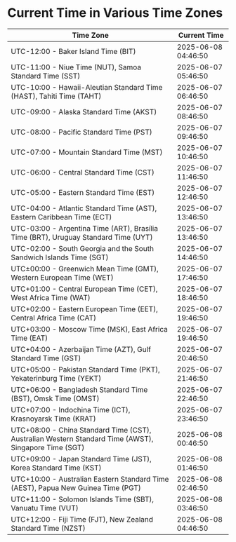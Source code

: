 # Current Time in Various Time Zones

| Time Zone | Current Time |
|-----------|--------------|
| UTC-12:00 - Baker Island Time (BIT) | 2025-06-08 04:46:50 |
| UTC-11:00 - Niue Time (NUT), Samoa Standard Time (SST) | 2025-06-07 05:46:50 |
| UTC-10:00 - Hawaii-Aleutian Standard Time (HAST), Tahiti Time (TAHT) | 2025-06-07 06:46:50 |
| UTC-09:00 - Alaska Standard Time (AKST) | 2025-06-07 08:46:50 |
| UTC-08:00 - Pacific Standard Time (PST) | 2025-06-07 09:46:50 |
| UTC-07:00 - Mountain Standard Time (MST) | 2025-06-07 10:46:50 |
| UTC-06:00 - Central Standard Time (CST) | 2025-06-07 11:46:50 |
| UTC-05:00 - Eastern Standard Time (EST) | 2025-06-07 12:46:50 |
| UTC-04:00 - Atlantic Standard Time (AST), Eastern Caribbean Time (ECT) | 2025-06-07 13:46:50 |
| UTC-03:00 - Argentina Time (ART), Brasília Time (BRT), Uruguay Standard Time (UYT) | 2025-06-07 13:46:50 |
| UTC-02:00 - South Georgia and the South Sandwich Islands Time (SGT) | 2025-06-07 14:46:50 |
| UTC±00:00 - Greenwich Mean Time (GMT), Western European Time (WET) | 2025-06-07 17:46:50 |
| UTC+01:00 - Central European Time (CET), West Africa Time (WAT) | 2025-06-07 18:46:50 |
| UTC+02:00 - Eastern European Time (EET), Central Africa Time (CAT) | 2025-06-07 19:46:50 |
| UTC+03:00 - Moscow Time (MSK), East Africa Time (EAT) | 2025-06-07 19:46:50 |
| UTC+04:00 - Azerbaijan Time (AZT), Gulf Standard Time (GST) | 2025-06-07 20:46:50 |
| UTC+05:00 - Pakistan Standard Time (PKT), Yekaterinburg Time (YEKT) | 2025-06-07 21:46:50 |
| UTC+06:00 - Bangladesh Standard Time (BST), Omsk Time (OMST) | 2025-06-07 22:46:50 |
| UTC+07:00 - Indochina Time (ICT), Krasnoyarsk Time (KRAT) | 2025-06-07 23:46:50 |
| UTC+08:00 - China Standard Time (CST), Australian Western Standard Time (AWST), Singapore Time (SGT) | 2025-06-08 00:46:50 |
| UTC+09:00 - Japan Standard Time (JST), Korea Standard Time (KST) | 2025-06-08 01:46:50 |
| UTC+10:00 - Australian Eastern Standard Time (AEST), Papua New Guinea Time (PGT) | 2025-06-08 02:46:50 |
| UTC+11:00 - Solomon Islands Time (SBT), Vanuatu Time (VUT) | 2025-06-08 03:46:50 |
| UTC+12:00 - Fiji Time (FJT), New Zealand Standard Time (NZST) | 2025-06-08 04:46:50 |
